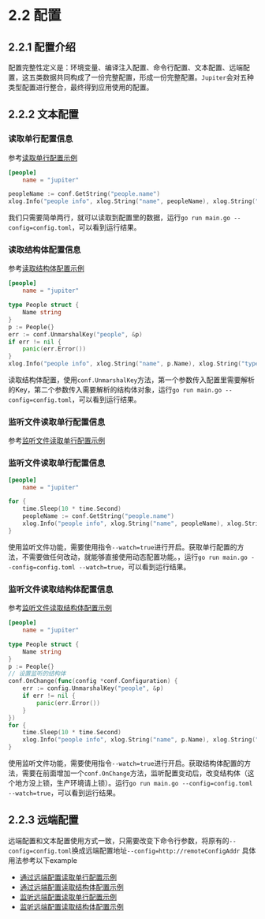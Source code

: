 # 2.2 配置

## 2.2.1 配置介绍
配置完整性定义是：环境变量、编译注入配置、命令行配置、文本配置、远端配置，这五类数据共同构成了一份完整配置，形成一份完整配置。``Jupiter``会对五种类型配置进行整合，最终得到应用使用的配置。

## 2.2.2 文本配置
### 读取单行配置信息
参考[读取单行配置示例](https://github.com/douyu/jupiter/tree/master/example/config/onelineByFile)
```toml
[people]
    name = "jupiter"
```

```go
peopleName := conf.GetString("people.name")
xlog.Info("people info", xlog.String("name", peopleName), xlog.String("type", "onelineByFile"))
```

我们只需要简单两行，就可以读取到配置里的数据，运行``go run main.go --config=config.toml``，可以看到运行结果。


### 读取结构体配置信息
参考[读取结构体配置示例](https://github.com/douyu/jupiter/tree/master/example/config/structByFile)
```toml
[people]
    name = "jupiter"
```

```go
type People struct {
	Name string
}
p := People{}
err := conf.UnmarshalKey("people", &p)
if err != nil {
    panic(err.Error())
}
xlog.Info("people info", xlog.String("name", p.Name), xlog.String("type", "structByFile"))
```

读取结构体配置，使用``conf.UnmarshalKey``方法，第一个参数传入配置里需要解析的Key，第二个参数传入需要解析的结构体对象，运行``go run main.go --config=config.toml``，可以看到运行结果。

### 监听文件读取单行配置信息
参考[监听文件读取单行配置示例](https://github.com/douyu/jupiter/tree/master/example/config/onelineByFileWatch)


### 监听文件读取单行配置信息
```toml
[people]
    name = "jupiter"
```

```go
for {
    time.Sleep(10 * time.Second)
    peopleName := conf.GetString("people.name")
    xlog.Info("people info", xlog.String("name", peopleName), xlog.String("type", "onelineByFileWatch"))
}
```
使用监听文件功能，需要使用指令``--watch=true``进行开启。获取单行配置的方法，不需要做任何改动，就能够直接使用动态配置功能。，运行``go run main.go --config=config.toml --watch=true``，可以看到运行结果。


### 监听文件读取结构体配置信息
参考[监听文件读取结构体配置示例](https://github.com/douyu/jupiter/tree/master/example/config/structByFileWatch)

```toml
[people]
    name = "jupiter"
```

```go
type People struct {
	Name string
}
p := People{}
// 设置监听的结构体
conf.OnChange(func(config *conf.Configuration) {
    err := config.UnmarshalKey("people", &p)
    if err != nil {
        panic(err.Error())
    }
})
for {
    time.Sleep(10 * time.Second)
    xlog.Info("people info", xlog.String("name", p.Name), xlog.String("type", "structByFileWatch"))
}
```
使用监听文件功能，需要使用指令``--watch=true``进行开启。获取结构体配置的方法，需要在前面增加一个``conf.OnChange``方法，监听配置变动后，改变结构体（这个地方没上锁，生产环境请上锁）。运行``go run main.go --config=config.toml --watch=true``，可以看到运行结果。




## 2.2.3 远端配置
远端配置和文本配置使用方式一致，只需要改变下命令行参数，将原有的``--config=config.toml``换成远端配置地址``--config=http://remoteConfigAddr``
具体用法参考以下example
* [通过远端配置读取单行配置示例](https://github.com/douyu/jupiter/tree/master/example/config/onelineByRemoteConfig)
* [通过远端配置读取结构体配置示例](https://github.com/douyu/jupiter/tree/master/example/config/structByRemoteConfig)
* [监听远端配置读取单行配置示例](https://github.com/douyu/jupiter/tree/master/example/config/onelineByRemoteConfigWatch)
* [监听远端配置读取结构体配置示例](https://github.com/douyu/jupiter/tree/master/example/config/structByRemoteConfigWatch)


